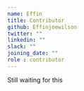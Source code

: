 ```yaml
---
name: Effin 
title: Contributor
github: Effinjoewilson
twitter: ""
linkedin: ""
slack: ""
joining_date: ""
role : contributor
---
```


Still waiting for this
